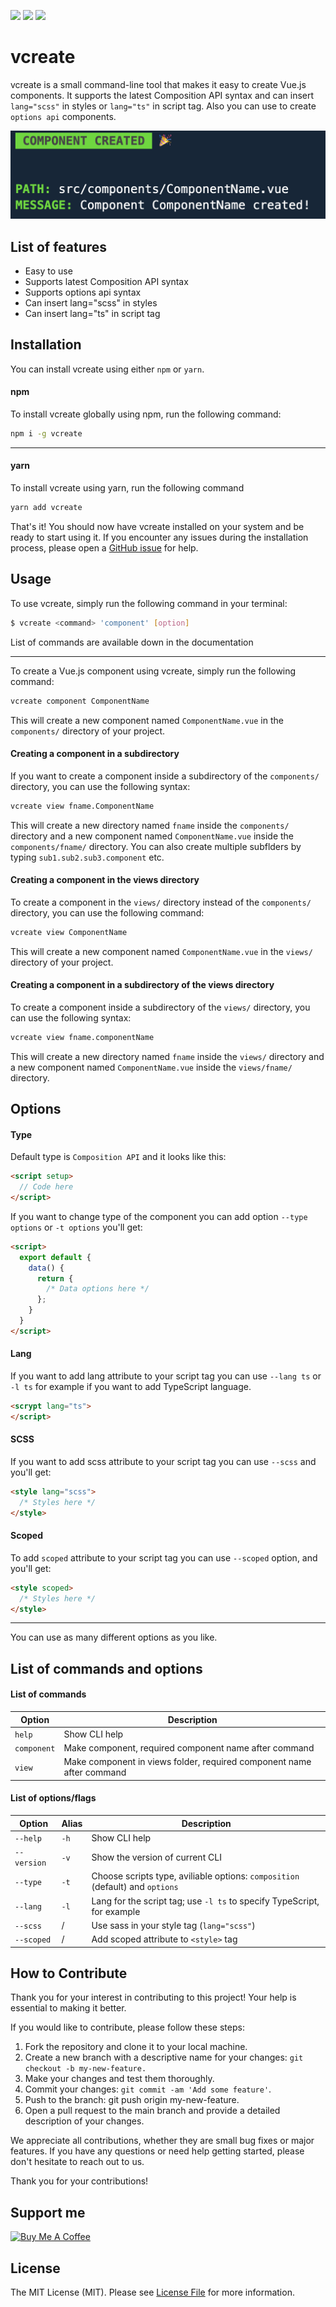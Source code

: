 ![](https://badgen.net/badge/Version/0.0.8/f2a) ![](https://badgen.net/badge/Open-Source/FREE/red) ![](https://img.shields.io/npm/dw/vcreate)
# vcreate
vcreate is a small command-line tool that makes it easy to create Vue.js components. It supports the latest Composition API syntax and can insert `lang="scss"` in styles or `lang="ts"` in script tag. Also you can use to create `options api` components.

![Image](screenshot.png)

## List of features
- Easy to use
- Supports latest Composition API syntax
- Supports options api syntax
- Can insert lang="scss" in styles
- Can insert lang="ts" in script tag

## Installation
You can install vcreate using either `npm` or `yarn`.

#### npm
To install vcreate globally using npm, run the following command:
```sh
npm i -g vcreate
```

---
#### yarn
To install vcreate using yarn, run the following command
```sh
yarn add vcreate
```

That's it! You should now have vcreate installed on your system and be ready to start using it. If you encounter any issues during the installation process, please open a [GitHub issue](https://github.com/mrdisa97/vcreate/issues) for help.
## Usage

To use vcreate, simply run the following command in your terminal:
```sh
$ vcreate <command> 'component' [option]
```
List of commands are available down in the documentation

---
To create a Vue.js component using vcreate, simply run the following command:
```sh
vcreate component ComponentName
```
This will create a new component named `ComponentName.vue` in the `components/` directory of your project.

#### Creating a component in a subdirectory
If you want to create a component inside a subdirectory of the `components/` directory, you can use the following syntax:
```sh
vcreate view fname.ComponentName
```
This will create a new directory named `fname` inside the `components/` directory and a new component named `ComponentName.vue` inside the `components/fname/` directory. You can also create multiple subflders by typing `sub1.sub2.sub3.component` etc.

#### Creating a component in the views directory
To create a component in the `views/` directory instead of the `components/` directory, you can use the following command:
```sh
vcreate view ComponentName
```
This will create a new component named `ComponentName.vue` in the `views/` directory of your project.

#### Creating a component in a subdirectory of the views directory
To create a component inside a subdirectory of the `views/` directory, you can use the following syntax:
```sh
vcreate view fname.componentName
```
This will create a new directory named `fname` inside the `views/` directory and a new component named `ComponentName.vue` inside the `views/fname/` directory.

## Options

#### Type
Default type is `Composition API` and it looks like this:
```html
<script setup>
  // Code here
</script>
```
If you want to change type of the component you can add option `--type options` or `-t options` you'll get:
```html
<script>
  export default {
    data() {
      return {
        /* Data options here */
      };
    }
  }
</script>
```

#### Lang
If you want to add lang attribute to your script tag you can use `--lang ts` or `-l ts` for example if you want to add TypeScript language.
```html
<scrypt lang="ts">
</script>
```

#### SCSS
If you want to add scss attribute to your script tag you can use `--scss` and you'll get:
```html
<style lang="scss">
  /* Styles here */
</style>
```

#### Scoped
To add `scoped` attribute to your script tag you can use `--scoped` option, and you'll get:
```html
<style scoped>
  /* Styles here */
</style>
```
---
You can use as many different options as you like.

## List of commands and options

#### List of commands
| Option     | Description                                                           |
| ---------- | --------------------------------------------------------------------- |
| `help`     | Show CLI help                                                         |
| `component`| Make component, required component name after command                 |
| `view`     | Make component in views folder, required component name after command |

#### List of options/flags
| Option     | Alias  | Description                                                                   |
| ---------- | ------ | ----------------------------------------------------------------------------- |
| `--help`   | `-h`   | Show CLI help                                                                 |
| `--version`| `-v`   | Show the version of current CLI                                               |
| `--type`   | `-t`   | Choose scripts type, aviliable options: `composition` (default) and `options` |
| `--lang`   | `-l`   | Lang for the script tag; use `-l ts` to specify TypeScript, for example       |
| `--scss`   |   /    | Use sass in your style tag (`lang="scss"`)                                    |
| `--scoped` |   /    | Add scoped attribute to `<style>` tag                                         |


## How to Contribute
Thank you for your interest in contributing to this project! Your help is essential to making it better.

If you would like to contribute, please follow these steps:

1. Fork the repository and clone it to your local machine.
2. Create a new branch with a descriptive name for your changes: `git checkout -b my-new-feature.`
3. Make your changes and test them thoroughly.
4. Commit your changes: `git commit -am 'Add some feature'`.
5. Push to the branch: git push origin my-new-feature.
6. Open a pull request to the main branch and provide a detailed description of your changes.

We appreciate all contributions, whether they are small bug fixes or major features. If you have any questions or need help getting started, please don't hesitate to reach out to us.

Thank you for your contributions!

## Support me

<a href="https://www.buymeacoffee.com/MrDisa97" target="_blank"><img src="https://cdn.buymeacoffee.com/buttons/default-orange.png" alt="Buy Me A Coffee" height="41" width="174"></a>
## License
The MIT License (MIT). Please see [License File](LICENSE.md) for more information.